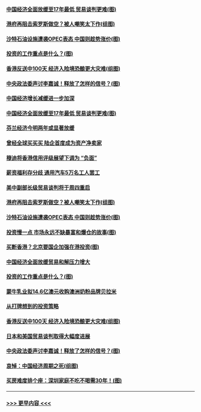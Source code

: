 #### [中国经济全面放缓至17年最低 贸易谈判更难(图)](../pages/p5/907648.md?t=09171755) 
#### [港府再阻击索罗斯做空？被人嘲笑太下作(组图)](../pages/p5/907637.md?t=09171755) 
#### [沙特石油设施遭袭OPEC表态 中国则趁势涨价(图)](../pages/p5/907570.md?t=09171755) 
#### [投资的工作重点是什么？(图)](../pages/p5/907561.md?t=09171755) 
#### [香港反送中100天 经济入险境恐酿更大灾难(组图)](../pages/p5/907533.md?t=09171755) 
#### [中央政法委声讨李嘉诚！释放了怎样的信号？(图)](../pages/p5/907522.md?t=09171755) 
#### [中国经济增长减缓进一步加深](../pages/p5/907649.md?t=09171755) 
#### [中国经济全面放缓至17年最低 贸易谈判更难(图)](../pages/p5/907648.md?t=09171755) 
#### [芬兰经济今明两年或显著放缓](../pages/p5/907643.md?t=09171755) 
#### [曾经全球买买买 陆企首度成为资产净卖家](../pages/p5/907641.md?t=09171755) 
#### [穆迪将香港信用评级展望下调为 “负面”](../pages/p5/907640.md?t=09171755) 
#### [薪资福利存分歧 通用汽车5万名工人罢工](../pages/p5/907639.md?t=09171755) 
#### [美中副部长级贸易谈判将于周四重启](../pages/p5/907638.md?t=09171755) 
#### [港府再阻击索罗斯做空？被人嘲笑太下作(组图)](../pages/p5/907637.md?t=09171755) 
#### [沙特石油设施遭袭OPEC表态 中国则趁势涨价(图)](../pages/p5/907570.md?t=09171755) 
#### [投资慢一点 市场永远不缺暴富和爆仓的故事(图)](../pages/p5/907564.md?t=09171755) 
#### [买断香港？北京要国企加强在港投资(图)](../pages/p5/907582.md?t=09171755) 
#### [中国经济全面放缓贸易和解压力增大](../pages/p5/907579.md?t=09171755) 
#### [投资的工作重点是什么？(图)](../pages/p5/907561.md?t=09171755) 
#### [蒙牛乳业拟14.6亿澳元收购澳洲奶粉品牌贝拉米](../pages/p5/907571.md?t=09171755) 
#### [从打牌想到的投资策略](../pages/p5/907563.md?t=09171755) 
#### [香港反送中100天 经济入险境恐酿更大灾难(组图)](../pages/p5/907533.md?t=09171755) 
#### [日本和美国贸易谈判取得大幅度进展](../pages/p5/907527.md?t=09171755) 
#### [中央政法委声讨李嘉诚！释放了怎样的信号？(图)](../pages/p5/907522.md?t=09171755) 
#### [哀悼：中国经济周期之死(组图)](../pages/p5/907455.md?t=09171755) 
#### [买房难度排个座：深圳家庭不吃不喝需30年！(图)](../pages/p5/907463.md?t=09171755) 

----
#### [ >>> 更早内容 <<< ](../indexes/p5-earlier.md)
